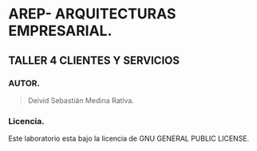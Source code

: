 # AREP- ARQUITECTURAS EMPRESARIAL.

## TALLER 4 CLIENTES Y SERVICIOS

 
### AUTOR.

> Deivid Sebastián Medina Rativa. 

### Licencia.

Este laboratorio esta bajo la licencia de GNU GENERAL PUBLIC LICENSE.
